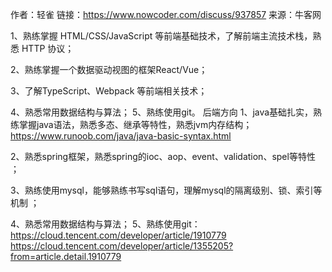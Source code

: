 作者：轻雀
链接：https://www.nowcoder.com/discuss/937857
来源：牛客网

1、熟练掌握 HTML/CSS/JavaScript 等前端基础技术，了解前端主流技术栈，熟悉 HTTP 协议；

2、熟练掌握一个数据驱动视图的框架React/Vue；

3、了解TypeScript、Webpack 等前端相关技术；

4、熟悉常用数据结构与算法；
5、熟练使用git。
后端方向
1、java基础扎实，熟练掌握java语法，熟悉多态、继承等特性，熟悉jvm内存结构；https://www.runoob.com/java/java-basic-syntax.html

2、熟悉spring框架，熟悉spring的ioc、aop、event、validation、spel等特性 ；

3、熟练使用mysql，能够熟练书写sql语句，理解mysql的隔离级别、锁、索引等机制 ；

4、熟悉常用数据结构与算法；
5、熟练使用git：https://cloud.tencent.com/developer/article/1910779
https://cloud.tencent.com/developer/article/1355205?from=article.detail.1910779
